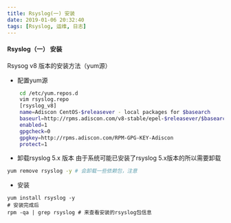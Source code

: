 ```yaml
---
title: Rsyslog(一) 安装
date: 2019-01-06 20:32:40
tags: [Rsyslog, 运维, 日志]
---
```

#### Rsyslog（一） 安装
Rsysog v8 版本的安装方法（yum源）

* 配置yum源
``` bash
    cd /etc/yum.repos.d
    vim rsyslog.repo
    [rsyslog_v8]
    name=Adiscon CentOS-$releasever - local packages for $basearch
    baseurl=http://rpms.adiscon.com/v8-stable/epel-$releasever/$basearch
    enabled=1
    gpgcheck=0
    gpgkey=http://rpms.adiscon.com/RPM-GPG-KEY-Adiscon
    protect=1
```
* 卸载rsyslog 5.x 版本
  由于系统可能已安装了rsyslog 5.x版本的所以需要卸载
``` bash
yum remove rsyslog -y # 会卸载一些依赖包，注意
```
* 安装
```shell
yum install rsyslog -y
# 安装完成后
rpm -qa | grep rsyslog # 来查看安装的rsyslog包信息
```
